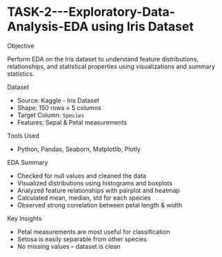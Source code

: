 # TASK-2---Exploratory-Data-Analysis-EDA using Iris Dataset


 Objective

Perform EDA on the Iris dataset to understand feature distributions, relationships, and statistical properties using visualizations and summary statistics.



 Dataset

- Source: Kaggle - Iris Dataset
- Shape: 150 rows × 5 columns
- Target Column: `Species`
- Features: Sepal & Petal measurements



 Tools Used

- Python, Pandas, Seaborn, Matplotlib, Plotly



 EDA Summary

- Checked for null values and cleaned the data
- Visualized distributions using histograms and boxplots
- Analyzed feature relationships with pairplot and heatmap
- Calculated mean, median, std for each species
- Observed strong correlation between petal length & width



 Key Insights

- Petal measurements are most useful for classification
- Setosa is easily separable from other species
- No missing values – dataset is clean





